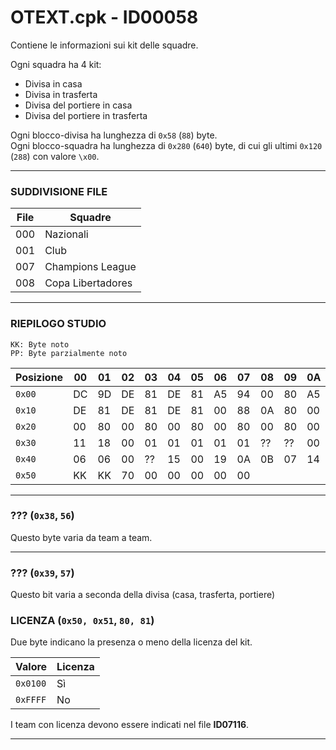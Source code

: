 # OTEXT.cpk - ID00058

Contiene le informazioni sui kit delle squadre.

Ogni squadra ha 4 kit:

- Divisa in casa
- Divisa in trasferta
- Divisa del portiere in casa
- Divisa del portiere in trasferta

Ogni blocco-divisa ha lunghezza di `0x58` (`88`) byte.  
Ogni blocco-squadra ha lunghezza di `0x280` (`640`) byte, di cui gli ultimi `0x120` (`288`) con valore `\x00`.

* * *

### SUDDIVISIONE FILE

| File | Squadre           |
|------|-------------------|
| 000  | Nazionali         |
| 001  | Club              |
| 007  | Champions League  |
| 008  | Copa Libertadores |

* * *

### RIEPILOGO STUDIO

```
KK: Byte noto
PP: Byte parzialmente noto
```

| Posizione | 00  | 01  | 02  | 03  | 04  | 05  | 06  | 07  | 08  | 09  | 0A  | 0B  | 0C  | 0D  | 0E  | 0F  | Completo |
|-----------|-----|-----|-----|-----|-----|-----|-----|-----|-----|-----|-----|-----|-----|-----|-----|-----|----------|
| `0x00`    | DC  | 9D  | DE  | 81  | DE  | 81  | A5  | 94  | 00  | 80  | A5  | 94  | DE  | 81  | DE  | 81  |          |
| `0x10`    | DE  | 81  | DE  | 81  | DE  | 81  | 00  | 88  | 0A  | 80  | 00  | 80  | 00  | 80  | 00  | 80  |          |
| `0x20`    | 00  | 80  | 00  | 80  | 00  | 80  | 00  | 80  | 00  | 80  | 00  | 80  | 00  | 80  | 00  | 12  |          |
| `0x30`    | 11  | 18  | 00  | 01  | 01  | 01  | 01  | 01  | ??  | ??  | 00  | 01  | 00  | 00  | 04  | 04  |          |
| `0x40`    | 06  | 06  | 00  | ??  | 15  | 00  | 19  | 0A  | 0B  | 07  | 14  | 17  | 1A  | 00  | 00  | 00  |          |
| `0x50`    | KK  | KK  | 70  | 00  | 00  | 00  | 00  | 00  |     |     |     |     |     |     |     |     |          |

* * *

### ??? (`0x38`, `56`)

Questo byte varia da team a team.

* * *

### ??? (`0x39`, `57`)

Questo bit varia a seconda della divisa (casa, trasferta, portiere)

### LICENZA (`0x50, 0x51`, `80, 81`)

Due byte indicano la presenza o meno della licenza del kit.

| Valore   | Licenza |
|----------|---------|
| `0x0100` | Sì      |
| `0xFFFF` | No      |

I team con licenza devono essere indicati nel file **ID07116**.

* * *
